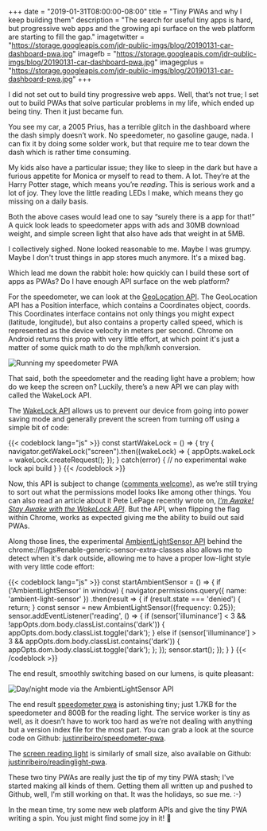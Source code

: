 +++
date = "2019-01-31T08:00:00-08:00"
title = "Tiny PWAs and why I keep building them"
description = "The search for useful tiny apps is hard, but progressive web apps and the growing api surface on the web platform are starting to fill the gap."
imagetwitter = "https://storage.googleapis.com/jdr-public-imgs/blog/20190131-car-dashboard-pwa.jpg"
imagefb = "https://storage.googleapis.com/jdr-public-imgs/blog/20190131-car-dashboard-pwa.jpg"
imagegplus = "https://storage.googleapis.com/jdr-public-imgs/blog/20190131-car-dashboard-pwa.jpg"
+++

I did not set out to build tiny progressive web apps. Well, that’s not true; I set out to build PWAs that solve particular problems in my life, which ended up being tiny. Then it just became fun.

You see my car, a 2005 Prius, has a terrible glitch in the dashboard where the dash simply doesn’t work. No speedometer, no gasoline gauge, nada. I can fix it by doing some solder work, but that require me to tear down the dash which is rather time consuming.

My kids also have a particular issue; they like to sleep in the dark but have a furious appetite for Monica or myself to read to them. A lot. They’re at the Harry Potter stage, which means you’re _reading_. This is serious work and a lot of joy. They love the little reading LEDs I make, which means they go missing on a daily basis.

Both the above cases would lead one to say “surely there is a app for that!” A quick look leads to speedometer apps with ads and 30MB download weight, and simple screen light that also have ads that weight in at 5MB.

I collectively sighed. None looked reasonable to me. Maybe I was grumpy. Maybe I don't trust things in app stores much anymore. It's a mixed bag.

Which lead me down the rabbit hole: how quickly can I build these sort of apps as PWAs? Do I have enough API surface on the web platform?

For the speedometer, we can look at the [GeoLocation API](https://developer.mozilla.org/en-US/docs/Web/API/Geolocation). The GeoLocation API has a Position interface, which contains a Coordinates object, coords. This Coordinates interface contains not only things you might expect (latitude, longitude), but also contains a property called speed, which is represented as the device velocity in meters per second. Chrome on Android returns this prop with very little effort, at which point it's just a matter of some quick math to do the mph/kmh conversion.

<img src="https://storage.googleapis.com/jdr-public-imgs/blog/20190131-car-dashboard-pwa.jpg" alt="Running my speedometer PWA">

That said, both the speedometer and the reading light have a problem; how do we keep the screen on? Luckily, there’s a new API we can play with called the WakeLock API.

The [WakeLock API](https://www.w3.org/TR/wake-lock/) allows us to prevent our device from going into power saving mode and generally prevent the screen from turning off using a simple bit of code:

{{< codeblock lang="js" >}}
const startWakeLock = () => {
  try {
    navigator.getWakeLock("screen").then((wakeLock) => {
      appOpts.wakeLock = wakeLock.createRequest();
    });
  } catch(error) {
    // no experimental wake lock api build
  }
}
{{< /codeblock >}}

Now, this API is subject to change ([comments welcome](https://github.com/w3c/wake-lock/issues)), as we’re still trying to sort out what the permissions model looks like among other things. You can also read an article about it Pete LePage recently wrote on, _[
I’m Awake! Stay Awake with the WakeLock API](https://developers.google.com/web/updates/2018/12/wakelock)_. But the API, when flipping the flag within Chrome, works as expected giving me the ability to build out said PWAs.

Along those lines, the experimental [AmbientLightSensor API](https://developer.mozilla.org/en-US/docs/Web/API/AmbientLightSensor) behind the chrome://flags#enable-generic-sensor-extra-classes also allows me to detect when it's dark outside, allowing me to have a proper low-light style with very little code effort:

{{< codeblock lang="js" >}}
const startAmbientSensor = () => {
  if ('AmbientLightSensor' in window) {
    navigator.permissions.query({ name: 'ambient-light-sensor' })
      .then(result => {
        if (result.state === 'denied') {
          return;
        }
        const sensor = new AmbientLightSensor({frequency: 0.25});
        sensor.addEventListener('reading', () => {
          if (sensor['illuminance'] < 3 && !appOpts.dom.body.classList.contains('dark')) {
            appOpts.dom.body.classList.toggle('dark');
          } else if (sensor['illuminance'] > 3 && appOpts.dom.body.classList.contains('dark')) {
            appOpts.dom.body.classList.toggle('dark');
          };
        });
        sensor.start();
    });
  }
}
{{< /codeblock >}}

The end result, smoothly switching based on our lumens, is quite pleasant:

<img src="https://storage.googleapis.com/jdr-public-imgs/blog/20190131-day-night-mode.png" alt="Day/night mode via the AmbientLightSensor API">

The end result [speedometer pwa](https://speedometer.pwa.run/) is astonishing tiny; just 1.7KB for the speedometer and 800B for the reading light. The service worker is tiny as well, as it doesn’t have to work too hard as we’re not dealing with anything but a version index file for the most part. You can grab a look at the source code on Github: [justinribeiro/speedometer-pwa](https://github.com/justinribeiro/speedometer-pwa).

The [screen reading light](https://readinglight.pwa.run/) is similarly of small size, also available on Github: [justinribeiro/readinglight-pwa](https://github.com/justinribeiro/readinglight-pwa).

These two tiny PWAs are really just the tip of my tiny PWA stash; I've started making all kinds of them. Getting them all written up and pushed to Github, well, I'm still working on that. It was the holidays, so sue me. :-)

In the mean time, try some new web platform APIs and give the tiny PWA writing a spin. You just might find some joy in it! 🎉
